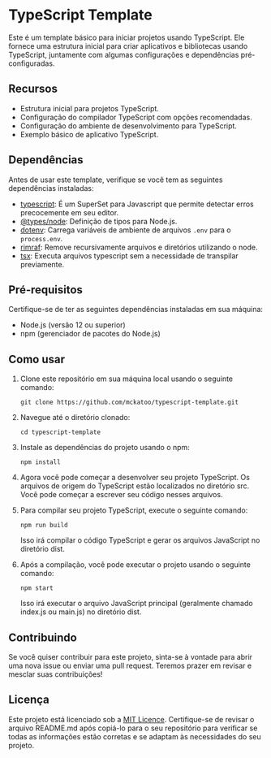 # TypeScript Template

Este é um template básico para iniciar projetos usando TypeScript. Ele fornece uma estrutura inicial para criar aplicativos e bibliotecas usando TypeScript, juntamente com algumas configurações e dependências pré-configuradas.

## Recursos

- Estrutura inicial para projetos TypeScript.
- Configuração do compilador TypeScript com opções recomendadas.
- Configuração do ambiente de desenvolvimento para TypeScript.
- Exemplo básico de aplicativo TypeScript.

## Dependências

Antes de usar este template, verifique se você tem as seguintes dependências instaladas:

- [typescript](https://www.typescriptlang.org/): É um SuperSet para Javascript que permite detectar erros precocemente em seu editor.
- [@types/node](https://www.npmjs.com/package/@types/node): Definição de tipos para Node.js.
- [dotenv](https://www.npmjs.com/package/dotenv): Carrega variáveis de ambiente de arquivos `.env` para o `process.env`.
- [rimraf](https://www.npmjs.com/package/rimraf): Remove recursivamente arquivos e diretórios utilizando o node.
- [tsx](https://www.npmjs.com/package/tsx): Executa arquivos typescript sem a necessidade de transpilar previamente.

## Pré-requisitos

Certifique-se de ter as seguintes dependências instaladas em sua máquina:

- Node.js (versão 12 ou superior)
- npm (gerenciador de pacotes do Node.js)

## Como usar

1. Clone este repositório em sua máquina local usando o seguinte comando:

    ```shell
    git clone https://github.com/mckatoo/typescript-template.git
    ```

2. Navegue até o diretório clonado:

    ```shell
    cd typescript-template
    ```

3. Instale as dependências do projeto usando o npm:

    ```shell
    npm install
    ```

4. Agora você pode começar a desenvolver seu projeto TypeScript. Os arquivos de origem do TypeScript estão localizados no diretório src. Você pode começar a escrever seu código nesses arquivos.

5. Para compilar seu projeto TypeScript, execute o seguinte comando:

    ```shell
    npm run build
    ```

   Isso irá compilar o código TypeScript e gerar os arquivos JavaScript no diretório dist.

6. Após a compilação, você pode executar o projeto usando o seguinte comando:

    ```shell
    npm start
    ```

    Isso irá executar o arquivo JavaScript principal (geralmente chamado index.js ou main.js) no diretório dist.

## Contribuindo

Se você quiser contribuir para este projeto, sinta-se à vontade para abrir uma nova issue ou enviar uma pull request. Teremos prazer em revisar e mesclar suas contribuições!

## Licença

Este projeto está licenciado sob a [MIT Licence](https://mit-license.org).
Certifique-se de revisar o arquivo README.md após copiá-lo para o seu repositório para verificar se todas as informações estão corretas e se adaptam às necessidades do seu projeto.
